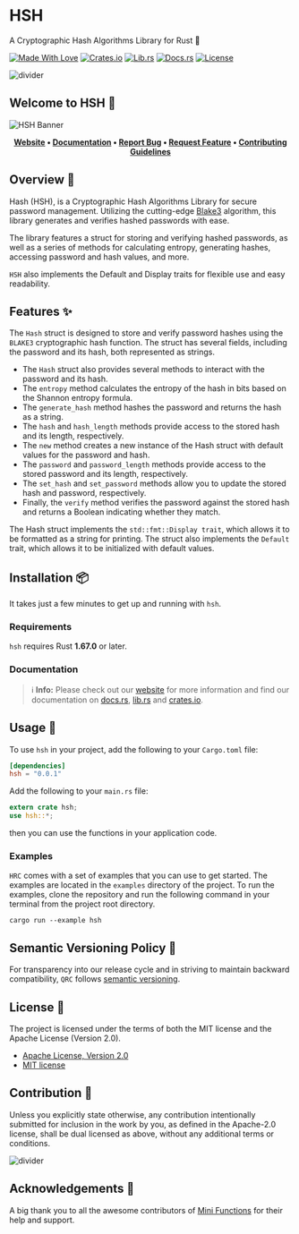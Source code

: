 # HSH

A Cryptographic Hash Algorithms Library for Rust 🦀

[![Made With Love][mwl]][6]
[![Crates.io][crates-badge]][8]
[![Lib.rs][libs-badge]][10]
[![Docs.rs][docs-badge]][9]
[![License][license-badge]][2]

![divider][divider]

## Welcome to HSH 👋

![HSH Banner][banner]

<!-- markdownlint-disable MD033 -->
<center>

**[Website][0]
• [Documentation][9]
• [Report Bug][3]
• [Request Feature][3]
• [Contributing Guidelines][4]**

</center>

<!-- markdownlint-enable MD033 -->

## Overview 📖

Hash (HSH), is a Cryptographic Hash Algorithms Library for secure
password management. Utilizing the cutting-edge [Blake3][11] algorithm,
this library generates and verifies hashed passwords with ease.

The library features a struct for storing and verifying hashed
passwords, as well as a series of methods for calculating entropy,
generating hashes, accessing password and hash values, and more.

`HSH` also implements the Default and Display traits for flexible use
and easy readability.

## Features ✨

The `Hash` struct is designed to store and verify password hashes using
the `BLAKE3` cryptographic hash function. The struct has several fields,
including the password and its hash, both represented as strings.

- The `Hash` struct also provides several methods to interact with the
password and its hash.
- The `entropy` method calculates the entropy of the hash in bits based
on the Shannon entropy formula.
- The `generate_hash` method hashes the password and returns the hash
as a string.
- The `hash` and `hash_length` methods provide access to the stored hash
and its length, respectively.
- The `new` method creates a new instance of the Hash struct with
default values for the password and hash.
- The `password` and `password_length` methods provide access to the
stored password and its length, respectively.
- The `set_hash` and `set_password` methods allow you to update the
stored hash and password, respectively.
- Finally, the `verify` method verifies the password against the stored
hash and returns a Boolean indicating whether they match.

The Hash struct implements the `std::fmt::Display trait`, which allows
it to be formatted as a string for printing. The struct also implements
the `Default` trait, which allows it to be initialized with default
values.

## Installation 📦

It takes just a few minutes to get up and running with `hsh`.

### Requirements

`hsh` requires Rust **1.67.0** or later.

### Documentation

> ℹ️ **Info:** Please check out our [website][0] for more information
and find our documentation on [docs.rs][9], [lib.rs][10] and
[crates.io][8].

## Usage 📖

To use `hsh` in your project, add the following to your
`Cargo.toml` file:

```toml
[dependencies]
hsh = "0.0.1"
```

Add the following to your `main.rs` file:

```rust
extern crate hsh;
use hsh::*;
```

then you can use the functions in your application code.

### Examples

`HRC` comes with a set of examples that you can use to get started. The
examples are located in the `examples` directory of the project. To run
the examples, clone the repository and run the following command in your
terminal from the project root directory.

```shell
cargo run --example hsh
```

## Semantic Versioning Policy 🚥

For transparency into our release cycle and in striving to maintain
backward compatibility, `QRC` follows [semantic versioning][7].

## License 📝

The project is licensed under the terms of both the MIT license and the
Apache License (Version 2.0).

- [Apache License, Version 2.0][1]
- [MIT license][2]

## Contribution 🤝

Unless you explicitly state otherwise, any contribution intentionally
submitted for inclusion in the work by you, as defined in the Apache-2.0
license, shall be dual licensed as above, without any additional terms
or conditions.

![divider][divider]

## Acknowledgements 💙

A big thank you to all the awesome contributors of [Mini Functions][6]
for their help and support.

[0]: https://minifunctions.com
[1]: http://www.apache.org/licenses/LICENSE-2.0
[2]: http://opensource.org/licenses/MIT
[3]: https://github.com/sebastienrousseau/mini-functions/issues
[4]: https://raw.githubusercontent.com/sebastienrousseau/mini-functions/main/.github/CONTRIBUTING.md
[6]: https://github.com/sebastienrousseau/mini-functions/graphs/contributors
[7]: http://semver.org/
[8]: https://crates.io/crates/hsh
[9]: https://docs.rs/hsh
[10]: https://lib.rs/crates/hsh
[11]: https://github.com/BLAKE3-team/BLAKE3

[banner]: https://raw.githubusercontent.com/sebastienrousseau/vault/main/assets/mini-functions/banners/banner-hsh-1597x377.svg "HSH Banner"
[crates-badge]: https://img.shields.io/crates/v/hsh.svg?style=for-the-badge 'Crates.io'
[divider]: https://raw.githubusercontent.com/sebastienrousseau/vault/main/assets/elements/divider.svg "divider"
[docs-badge]: https://img.shields.io/docsrs/hsh.svg?style=for-the-badge 'Docs.rs'
[libs-badge]: https://img.shields.io/badge/lib.rs-v0.0.1-orange.svg?style=for-the-badge 'Lib.rs'
[license-badge]: https://img.shields.io/crates/l/hsh.svg?style=for-the-badge 'License'
[mwl]: https://raw.githubusercontent.com/sebastienrousseau/vault/main/assets/shields/made-with-love.svg "Made With Love"
